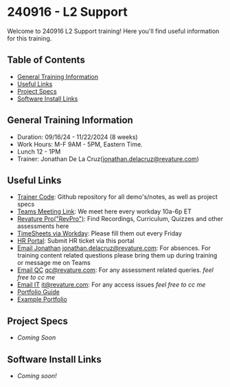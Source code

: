 # 240916 - L2 Support

Welcome to 240916 L2 Support training! Here you'll find useful information for this training.

## Table of Contents

  - [General Training Information](#general-training-information)
  - [Useful Links](#useful-links)
  - [Project Specs](#project-specs)
  - [Software Install Links](#software-install-links)

## <a name="general"></a>General Training Information

- Duration: 09/16/24 - 11/22/2024 (8 weeks)
- Work Hours: M-F 9AM - 5PM, Eastern Time. 
- Lunch 12 - 1PM
- Trainer: Jonathan De La Cruz(<jonathan.delacruz@revature.com>)

## <a name="links"></a>Useful Links

- <a href="https://github.com/240916-L2-Support-Citi/trainer-code" target="_blank" rel="noopener noreferrer">Trainer Code</a>: Github repository for all demo's/notes, as well as project specs
- <a href="https://teams.microsoft.com/l/meetup-join/19%3ameeting_N2NkYjhjNzItMmJkYS00YmE2LTg4NWYtNjNmYTk5YmJiNzc4%40thread.v2/0?context=%7b%22Tid%22%3a%226b63e28a-a8f9-47b5-aa40-97e231215164%22%2c%22Oid%22%3a%2250a437f4-aa63-4dfa-84c6-6bfac0ea3e1e%22%7d" target="_blank" rel="noopener noreferrer">Teams Meeting Link</a>: We meet here every workday 10a-6p ET
- <a href="https://app.revature.com" target="_blank" rel="noopener noreferrer">Revature Pro("RevPro")</a>: Find Recordings, Curriculum, Quizzes and other assessments here
- <a href="https://www.myworkday.com/wday/authgwy/revature/login.htmld" target="_blank" rel="noopener noreferrer">TimeSheets via Workday</a>: Please fill them out every Friday
- <a href="https://help.revature.com/s/" target="_blank" rel="noopener noreferrer">HR Portal</a>: Submit HR ticket via this portal
- <a href="mailto:jonathan.delacruz@revature.com" target="_blank" rel="noopener noreferrer">Email Jonathan</a> <jonathan.delacruz@revature.com>: For absences. For training content related questions please bring them up during training or message me on Teams
- <a href="mailto:qc@revature.com" target="_blank" rel="noopener noreferrer">Email QC</a> <qc@revature.com>: For any assessment related queries. *feel free to cc me*
- <a href="mailto:it@revature.com" target="_blank" rel="noopener noreferrer">Email IT</a> <it@revature.com>: For any access issues *feel free to cc me*
- <a href="https://revaturelabs.github.io/Portfolio-Reference-Documents/" target="_blank" rel="noopener noreferrer">Portfolio Guide</a>
- <a href="https://app.revature.com/profile/M4rkf0ns/3e943b67174c08635f634d10163c3bfa" target="_blank" rel="noopener noreferrer">Example Portfolio</a>

## <a name="projects"></a>Project Specs

- *Coming Soon*

## <a name="installs"></a>Software Install Links

- *Coming soon!*
